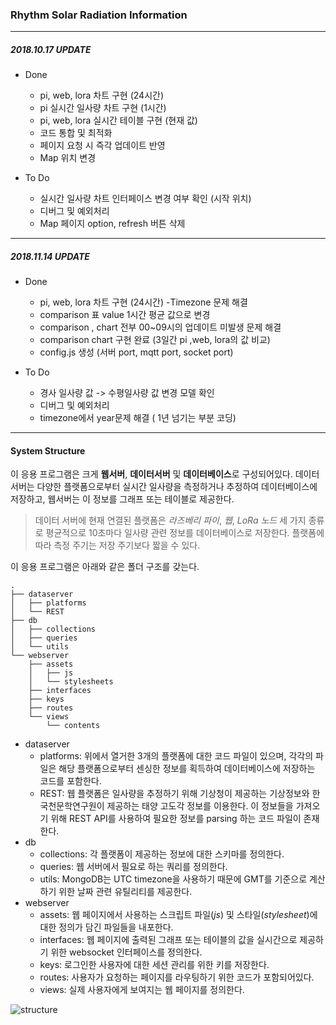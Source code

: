 ### Rhythm Solar Radiation Information

---

##### 2018.10.17 UPDATE

- Done
    - pi, web, lora 차트 구현 (24시간)
    - pi 실시간 일사량 차트 구현 (1시간)
    - pi, web, lora 실시간 테이블 구현 (현재 값)
    - 코드 통합 및 최적화
    - 페이지 요청 시 즉각 업데이트 반영
    - Map 위치 변경

- To Do
    - 실시간 일사량 차트 인터페이스 변경 여부 확인 (시작 위치)
    - 디버그 및 예외처리
    - Map 페이지 option, refresh 버튼 삭제

---

##### 2018.11.14 UPDATE

- Done
    - pi, web, lora 차트 구현 (24시간) -Timezone 문제 해결
    - comparison 표 value 1시간 평균 값으로 변경 
    - comparison , chart 전부 00~09시의 업데이트 미발생 문제 해결 
    - comparison chart 구현 완료 (3일간 pi ,web, lora의 값 비교) 
    - config.js 생성 (서버 port, mqtt port, socket port)

- To Do
    - 경사 일사량 값  -> 수평일사량 값 변경 모델 확인 
    - 디버그 및 예외처리
    - timezone에서 year문제 해결 ( 1년 넘기는 부분 코딩) 

---

#### System Structure
이 응용 프로그램은 크게 **웹서버**, **데이터서버** 및 **데이터베이스**로 구성되어있다. 데이터 서버는 다양한 플랫폼으로부터 실시간 일사량을 측정하거나 추정하여 데이터베이스에 저장하고, 웹서버는 이 정보를 그래프 또는 테이블로 제공한다.

> 데이터 서버에 현재 연결된 플랫폼은 *라즈베리 파이*, *웹*, *LoRa 노드* 세 가지 종류로 평균적으로 10초마다 일사량 관련 정보를 데이터베이스로 저장한다. 플랫폼에 따라 측정 주기는 저장 주기보다 짧을 수 있다.

이 응용 프로그램은 아래와 같은 폴더 구조를 갖는다.

```
.
├── dataserver
│   ├── platforms
│   └── REST
├── db
│   ├── collections
│   ├── queries
│   └── utils
└── webserver
    ├── assets
    │   ├── js
    │   └── stylesheets
    ├── interfaces
    ├── keys
    ├── routes
    └── views
        └── contents
```

- dataserver
    - platforms: 위에서 열거한 3개의 플랫폼에 대한 코드 파일이 있으며, 각각의 파일은 해당 플랫폼으로부터 센싱한 정보를 획득하여 데이터베이스에 저장하는 코드를 포함한다.
    - REST: 웹 플랫폼은 일사량을 추정하기 위해 기상청이 제공하는 기상정보와 한국천문학연구원이 제공하는 태양 고도각 정보를 이용한다. 이 정보들을 가져오기 위해 REST API를 사용하여 필요한 정보를 parsing 하는 코드 파일이 존재한다.
- db
    - collections: 각 플랫폼이 제공하는 정보에 대한 스키마를 정의한다.
    - queries: 웹 서버에서 필요로 하는 쿼리를 정의한다.
    - utils: MongoDB는 UTC timezone을 사용하기 때문에 GMT를 기준으로 계산하기 위한 날짜 관련 유틸리티를 제공한다.
- webserver
    - assets: 웹 페이지에서 사용하는 스크립트 파일(*js*) 및 스타일(*stylesheet*)에 대한 정의가 담긴 파일들을 내포한다.
    - interfaces: 웹 페이지에 출력된 그래프 또는 테이블의 값을 실시간으로 제공하기 위한 websocket 인터페이스를 정의한다.
    - keys: 로그인한 사용자에 대한 세션 관리를 위한 키를 저장한다.
    - routes: 사용자가 요청하는 페이지를 라우팅하기 위한 코드가 포함되어있다.
    - views: 실제 사용자에게 보여지는 웹 페이지를 정의한다.

![structure](https://cl.ly/e807e7/Image%202018-10-17%20at%201.16.41%20PM.png)
